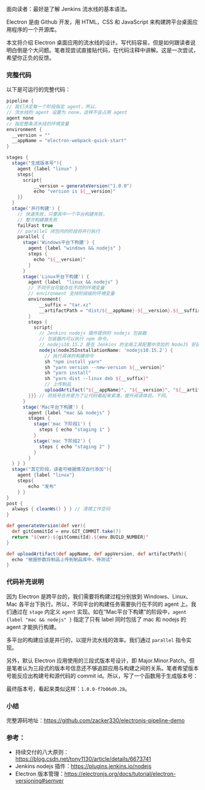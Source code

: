 面向读者：最好是了解 Jenkins 流水线的基本语法。

Electron 是由 Github 开发，用 HTML，CSS 和 JavaScript 来构建跨平台桌面应用程序的一个开源库。

本文将介绍 Electron 桌面应用的流水线的设计。写代码容易，但是如何跟读者说明白倒是个大问题。笔者现尝试直接贴代码，在代码注释中讲解。这是一次尝试，希望你正负的反馈。

### 完整代码

以下是可运行的完整代码：

```groovy
pipeline {
// 我们决定每一个阶段指定 agent，所以，
// 流水线的 agent 设置为 none，这样不会占用 agent
agent none
// 指定整条流水线的环境变量
environment {
  __version = ""
  __appName = "electron-webpack-quick-start"
}

stages {
  stage("生成版本号"){
    agent {label "linux" }
    steps{
      script{
          __version = generateVersion("1.0.0")
          echo "version is ${__version}"
    }}
  }
  stage('并行构建') {
    // 快速失败，只要其中一个平台构建失败，
    // 整次构建算失败
    failFast true
    // parallel 闭包内的阶段将并行执行 
    parallel {
      stage('Windows平台下构建') {
        agent {label "windows && nodejs" }
        steps {
          echo "${__version}"
        }
      }
      stage('Linux平台下构建') {
        agent {label  "linux && nodejs" }
        // 不同平台可能存在不同的环境变量
        // environment 支持阶段级的环境变量
        environment{
            __suffix = "tar.xz"
            __artifactPath = "dist/${__appName}-${__version}.${__suffix}"
        }
        steps {
          script{
            // Jenkins nodejs 插件提供的 nodejs 包装器
            // 包装器内可以执行 npm 命令。
            // nodejs10.15.2 是在 Jenkins 的全局工具配置中添加的 NodeJS 安装器
            nodejs(nodeJSInstallationName: 'nodejs10.15.2') {
              // 执行具体的构建命令
              sh "npm install yarn"
              sh "yarn version --new-version ${__version}"
              sh "yarn install"
              sh "yarn dist --linux deb ${__suffix}"
              // 上传制品
              uploadArtifact("${__appName}", "${__version}", "${__artifactPath}")
        }}} // 将括号合并是为了让代码看起来紧凑，提升阅读体验。下同。
      }
      stage('Mac平台下构建') {
        agent {label "mac && nodejs" }
        stages {
          stage('mac 下阶段1') {
            steps { echo "staging 1" }
          }
          stage('mac 下阶段2') {
            steps { echo "staging 2" }
          }
        }
  } } } 
  stage("其它阶段，读者可根据情况自行添加"){
    agent {label "linux"}
    steps{
        echo "发布"
    } } 
}
post {
  always { cleanWs() } } // 清理工作空间
}

def generateVersion(def ver){
  def gitCommitId = env.GIT_COMMIT.take(7)
  return "${ver}-${gitCommitId}.${env.BUILD_NUMBER}"
}

def uploadArtifact(def appName, def appVersion, def artifactPath){
  echo "根据参数将制品上传到制品库中，待测试"
}
```

### 代码补充说明

因为 Electron 是跨平台的，我们需要将构建过程分别放到 Windows、Linux、Mac 各平台下执行。所以，不同平台的构建任务需要执行在不同的 agent 上。我们通过在 `stage` 内定义 `agent` 实现。如在“Mac平台下构建”的阶段中，`agent {label "mac && nodejs" }` 指定了只有 label 同时包括了 mac 和 nodejs 的 agent 才能执行构建。

多平台的构建应该是并行的，以提升流水线的效率。我们通过 `parallel` 指令实现。

另外，默认 Electron 应用使用的三段式版本号设计，即 Major.Minor.Patch。但是笔者认为三段式的版本号信息还不够追踪应用与构建之间的关系。笔者希望版本号能反应出构建号和源代码的 commit id。所以，写了一个函数用于生成版本号：

最终版本号，看起来类似这样：`1.0.0-f7b06d0.28`。


### 小结
完整源码地址：https://github.com/zacker330/electronjs-pipeline-demo

### 参考：
* 持续交付的八大原则：https://blog.csdn.net/tony1130/article/details/6673741
* Jenkins nodejs 插件：https://plugins.jenkins.io/nodejs 
* Electron 版本管理：https://electronjs.org/docs/tutorial/electron-versioning#semver
